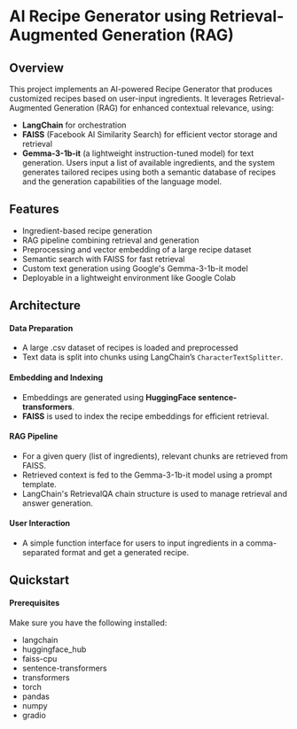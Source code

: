 # AI Recipe Generator using Retrieval-Augmented Generation (RAG)

## Overview
This project implements an AI-powered Recipe Generator that produces customized recipes based on user-input ingredients. It leverages Retrieval-Augmented Generation (RAG) for enhanced contextual relevance, using:
* **LangChain** for orchestration
* **FAISS** (Facebook AI Similarity Search) for efficient vector storage and retrieval
* **Gemma-3-1b-it** (a lightweight instruction-tuned model) for text generation.
Users input a list of available ingredients, and the system generates tailored recipes using both a semantic database of recipes and the generation capabilities of the language model.

## Features
* Ingredient-based recipe generation
* RAG pipeline combining retrieval and generation
* Preprocessing and vector embedding of a large recipe dataset
* Semantic search with FAISS for fast retrieval
* Custom text generation using Google's Gemma-3-1b-it model
* Deployable in a lightweight environment like Google Colab

## Architecture
#### Data Preparation
* A large .csv dataset of recipes is loaded and preprocessed
* Text data is split into chunks using LangChain’s ```CharacterTextSplitter```.
#### Embedding and Indexing
* Embeddings are generated using **HuggingFace sentence-transformers**.
* **FAISS** is used to index the recipe embeddings for efficient retrieval.
#### RAG Pipeline
* For a given query (list of ingredients), relevant chunks are retrieved from FAISS.
* Retrieved context is fed to the Gemma-3-1b-it model using a prompt template.
* LangChain's RetrievalQA chain structure is used to manage retrieval and answer generation.
#### User Interaction
* A simple function interface for users to input ingredients in a comma-separated format and get a generated recipe.

## Quickstart
#### Prerequisites
Make sure you have the following installed:
* langchain
* huggingface_hub
* faiss-cpu
* sentence-transformers
* transformers
* torch
* pandas
* numpy
* gradio
